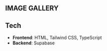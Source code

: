 ## IMAGE GALLERY

## Tech
-   **Frontend**: HTML, Tailwind CSS, TypeScript
-   **Backend**: Supabase